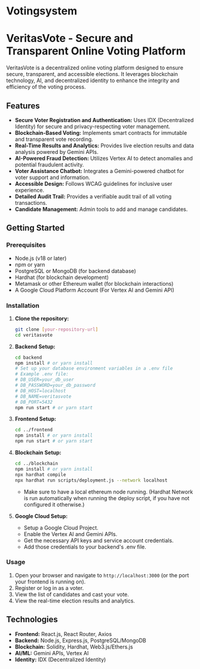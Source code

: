 # Votingsystem
# VeritasVote - Secure and Transparent Online Voting Platform

VeritasVote is a decentralized online voting platform designed to ensure secure, transparent, and accessible elections. It leverages blockchain technology, AI, and decentralized identity to enhance the integrity and efficiency of the voting process.

## Features

* **Secure Voter Registration and Authentication:** Uses IDX (Decentralized Identity) for secure and privacy-respecting voter management.
* **Blockchain-Based Voting:** Implements smart contracts for immutable and transparent vote recording.
* **Real-Time Results and Analytics:** Provides live election results and data analysis powered by Gemini APIs.
* **AI-Powered Fraud Detection:** Utilizes Vertex AI to detect anomalies and potential fraudulent activity.
* **Voter Assistance Chatbot:** Integrates a Gemini-powered chatbot for voter support and information.
* **Accessible Design:** Follows WCAG guidelines for inclusive user experience.
* **Detailed Audit Trail:** Provides a verifiable audit trail of all voting transactions.
* **Candidate Management:** Admin tools to add and manage candidates.

## Getting Started

### Prerequisites

* Node.js (v18 or later)
* npm or yarn
* PostgreSQL or MongoDB (for backend database)
* Hardhat (for blockchain development)
* Metamask or other Ethereum wallet (for blockchain interactions)
* A Google Cloud Platform Account (For Vertex AI and Gemini API)

### Installation

1.  **Clone the repository:**

    ```bash
    git clone [your-repository-url]
    cd veritasvote
    ```

2.  **Backend Setup:**

    ```bash
    cd backend
    npm install # or yarn install
    # Set up your database environment variables in a .env file
    # Example .env file:
    # DB_USER=your_db_user
    # DB_PASSWORD=your_db_password
    # DB_HOST=localhost
    # DB_NAME=veritasvote
    # DB_PORT=5432
    npm run start # or yarn start
    ```

3.  **Frontend Setup:**

    ```bash
    cd ../frontend
    npm install # or yarn install
    npm run start # or yarn start
    ```

4.  **Blockchain Setup:**

    ```bash
    cd ../blockchain
    npm install # or yarn install
    npx hardhat compile
    npx hardhat run scripts/deployment.js --network localhost
    ```
    * Make sure to have a local ethereum node running. (Hardhat Network is run automatically when running the deploy script, if you have not configured it otherwise.)

5.  **Google Cloud Setup:**
    * Setup a Google Cloud Project.
    * Enable the Vertex AI and Gemini APIs.
    * Get the necessary API keys and service account credentials.
    * Add those credentials to your backend's .env file.
### Usage
1.  Open your browser and navigate to `http://localhost:3000` (or the port your frontend is running on).
2.  Register or log in as a voter.
3.  View the list of candidates and cast your vote.
4.  View the real-time election results and analytics.

## Technologies
* **Frontend:** React.js, React Router, Axios
* **Backend:** Node.js, Express.js, PostgreSQL/MongoDB
* **Blockchain:** Solidity, Hardhat, Web3.js/Ethers.js
* **AI/ML:** Gemini APIs, Vertex AI
* **Identity:** IDX (Decentralized Identity)
